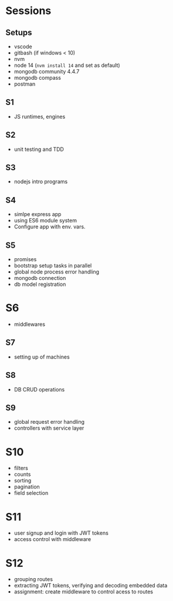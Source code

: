 # Sessions

## Setups
  - vscode
  - gitbash (if windows < 10)
  - nvm 
  - node 14 (`nvm install 14` and set as default) 
  - mongodb community 4.4.7
  - mongodb compass
  - postman

## S1 
- JS runtimes, engines

## S2
- unit testing and TDD

## S3
- nodejs intro programs

## S4 
- simlpe express app
- using ES6 module system
- Configure app with env. vars.

## S5
- promises 
- bootstrap setup tasks in parallel
- global node process error handling
- mongodb connection
- db model registration

# S6 
- middlewares

## S7
- setting up of machines 

## S8
- DB CRUD operations

## S9
- global request error handling
- controllers with service layer

# S10
- filters
- counts
- sorting
- pagination
- field selection

# S11
- user signup and login with JWT tokens
- access control with middleware

# S12
- grouping routes
- extracting JWT tokens, verifying and decoding embedded data 
- assignment: create middleware to control acess to routes
